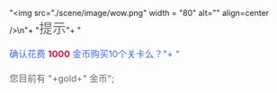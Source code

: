 "<img src=\"./scene/image/wow.png\" width = \"80\" alt=\"\" align=center />\n"+
"<font color=#696969 size=5>提示</font>"+
"<br/><br/><font color=#4169E1 size=3>确认花费<font color=#DC143C size=3> **1000** </font><font color=#4169E1 size=3>金币购买10个关卡么？</font>"+
"<br/><br/><font color=#696969 size=3>您目前有 "+gold+" 金币</font>";